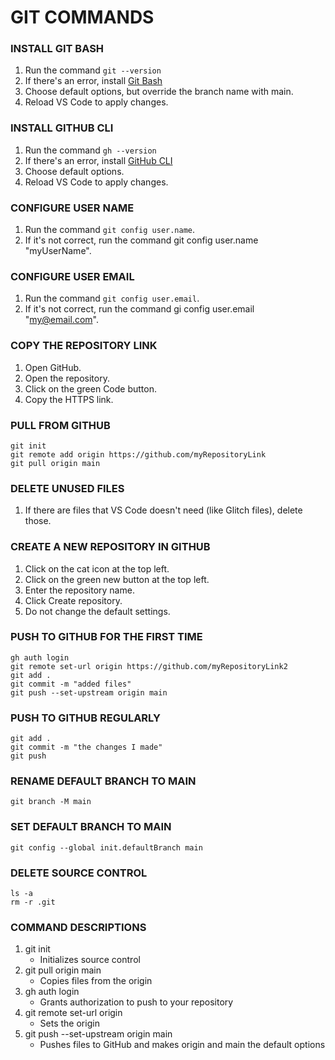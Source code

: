 # GIT COMMANDS
### INSTALL GIT BASH

1. Run the command `git --version`
2. If there's an error, install [Git Bash](https://git-scm.com/)
3. Choose default options, but override the branch name with main.
4. Reload VS Code to apply changes.

### INSTALL GITHUB CLI

1. Run the command `gh --version`
2. If there's an error, install [GitHub CLI](https://cli.github.com/)
3. Choose default options.
4. Reload VS Code to apply changes.

### CONFIGURE USER NAME

1. Run the command `git config user.name`.
2. If it's not correct, run the command git config user.name "myUserName".

### CONFIGURE USER EMAIL

1. Run the command `git config user.email`.
2. If it's not correct, run the command gi config user.email "my@email.com".

### COPY THE REPOSITORY LINK

1. Open GitHub.
2. Open the repository.
3. Click on the green Code button.
4. Copy the HTTPS link.

### PULL FROM GITHUB
```
git init
git remote add origin https://github.com/myRepositoryLink
git pull origin main
```

### DELETE UNUSED FILES

1. If there are files that VS Code doesn't need (like Glitch files), delete those.

### CREATE A NEW REPOSITORY IN GITHUB

1.  Click on the cat icon at the top left.
2.  Click on the green new button at the top left.
3.  Enter the repository name.
4.  Click Create repository.
5.  Do not change the default settings.

### PUSH TO GITHUB FOR THE FIRST TIME
```
gh auth login 
git remote set-url origin https://github.com/myRepositoryLink2
git add .
git commit -m "added files"
git push --set-upstream origin main
```

### PUSH TO GITHUB REGULARLY
```
git add .
git commit -m "the changes I made"
git push
```

### RENAME DEFAULT BRANCH TO MAIN

`git branch -M main`

### SET DEFAULT BRANCH TO MAIN

`git config --global init.defaultBranch main`

### DELETE SOURCE CONTROL
```
ls -a
rm -r .git
```

### COMMAND DESCRIPTIONS
1. git init
   - Initializes source control 
2. git pull origin main
   - Copies files from the origin
3. gh auth login
   - Grants authorization to push to your repository
4. git remote set-url origin
   - Sets the origin
5. git push --set-upstream origin main
   - Pushes files to GitHub and makes origin and main the default options
